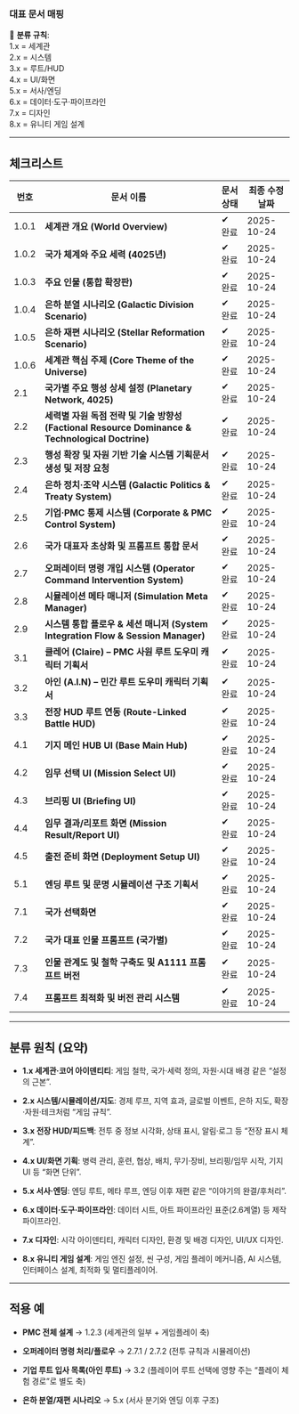 ### 대표 문서 매핑

📘 **분류 규칙**:  
1.x = 세계관  
2.x = 시스템  
3.x = 루트/HUD  
4.x = UI/화면  
5.x = 서사/엔딩  
6.x = 데이터·도구·파이프라인  
7.x = 디자인  
8.x = 유니티 게임 설계

---

## 체크리스트

|번호|문서 이름|문서 상태|최종 수정 날짜|
|---|---|---|---|
|1.0.1|**세계관 개요 (World Overview)**|✔ 완료|2025-10-24|
|1.0.2|**국가 체계와 주요 세력 (4025년)**|✔ 완료|2025-10-24|
|1.0.3|**주요 인물 (통합 확장판)**|✔ 완료|2025-10-24|
|1.0.4|**은하 분열 시나리오 (Galactic Division Scenario)**|✔ 완료|2025-10-24|
|1.0.5|**은하 재편 시나리오 (Stellar Reformation Scenario)**|✔ 완료|2025-10-24|
|1.0.6|**세계관 핵심 주제 (Core Theme of the Universe)**|✔ 완료|2025-10-24|
|2.1|**국가별 주요 행성 상세 설정 (Planetary Network, 4025)**|✔ 완료|2025-10-24|
|2.2|**세력별 자원 독점 전략 및 기술 방향성 (Factional Resource Dominance & Technological Doctrine)**|✔ 완료|2025-10-24|
|2.3|**행성 확장 및 자원 기반 기술 시스템 기획문서 생성 및 저장 요청**|✔ 완료|2025-10-24|
|2.4|**은하 정치·조약 시스템 (Galactic Politics & Treaty System)**|✔ 완료|2025-10-24|
|2.5|**기업·PMC 통제 시스템 (Corporate & PMC Control System)**|✔ 완료|2025-10-24|
|2.6|**국가 대표자 초상화 및 프롬프트 통합 문서**|✔ 완료|2025-10-24|
|2.7|**오퍼레이터 명령 개입 시스템 (Operator Command Intervention System)**|✔ 완료|2025-10-24|
|2.8|**시뮬레이션 메타 매니저 (Simulation Meta Manager)**|✔ 완료|2025-10-24|
|2.9|**시스템 통합 플로우 & 세션 매니저 (System Integration Flow & Session Manager)**|✔ 완료|2025-10-24|
|3.1|**클레어 (Claire) – PMC 사원 루트 도우미 캐릭터 기획서**|✔ 완료|2025-10-24|
|3.2|**아인 (A.I.N) – 민간 루트 도우미 캐릭터 기획서**|✔ 완료|2025-10-24|
|3.3|**전장 HUD 루트 연동 (Route-Linked Battle HUD)**|✔ 완료|2025-10-24|
|4.1|**기지 메인 HUB UI (Base Main Hub)**|✔ 완료|2025-10-24|
|4.2|**임무 선택 UI (Mission Select UI)**|✔ 완료|2025-10-24|
|4.3|**브리핑 UI (Briefing UI)**|✔ 완료|2025-10-24|
|4.4|**임무 결과/리포트 화면 (Mission Result/Report UI)**|✔ 완료|2025-10-24|
|4.5|**출전 준비 화면 (Deployment Setup UI)**|✔ 완료|2025-10-24|
|5.1|**엔딩 루트 및 문명 시뮬레이션 구조 기획서**|✔ 완료|2025-10-24|
|7.1|**국가 선택화면**|✔ 완료|2025-10-24|
|7.2|**국가 대표 인물 프롬프트 (국가별)**|✔ 완료|2025-10-24|
|7.3|**인물 관계도 및 철학 구축도 및 A1111 프롬프트 버전**|✔ 완료|2025-10-24|
|7.4|**프롬프트 최적화 및 버전 관리 시스템**|✔ 완료|2025-10-24|

---

## 분류 원칙 (요약)

- **1.x 세계관·코어 아이덴티티**: 게임 철학, 국가·세력 정의, 자원·시대 배경 같은 “설정의 근본”.
    
- **2.x 시스템/시뮬레이션/지도**: 경제 루프, 지역 효과, 글로벌 이벤트, 은하 지도, 확장·자원·테크처럼 “게임 규칙”.
    
- **3.x 전장 HUD/피드백**: 전투 중 정보 시각화, 상태 표시, 알림·로그 등 “전장 표시 체계”.
    
- **4.x UI/화면 기획**: 병력 관리, 훈련, 협상, 배치, 무기·장비, 브리핑/임무 시작, 기지 UI 등 “화면 단위”.
    
- **5.x 서사·엔딩**: 엔딩 루트, 메타 루프, 엔딩 이후 재편 같은 “이야기의 완결/후처리”.
    
- **6.x 데이터·도구·파이프라인**: 데이터 시트, 아트 파이프라인 표준(2.6계열) 등 제작 파이프라인.
    
- **7.x 디자인**: 시각 아이덴티티, 캐릭터 디자인, 환경 및 배경 디자인, UI/UX 디자인.
    
- **8.x 유니티 게임 설계**: 게임 엔진 설정, 씬 구성, 게임 플레이 메커니즘, AI 시스템, 인터페이스 설계, 최적화 및 멀티플레이어.
    

---

## 적용 예

- **PMC 전체 설계** → 1.2.3 (세계관의 일부 + 게임플레이 축)
    
- **오퍼레이터 명령 처리/플로우** → 2.7.1 / 2.7.2 (전투 규칙과 시뮬레이션)
    
- **기업 루트 입사 목록(아인 루트)** → 3.2 (플레이어 루트 선택에 영향 주는 “플레이 체험 경로”로 별도 축)
    
- **은하 분열/재편 시나리오** → 5.x (서사 분기와 엔딩 이후 구조)